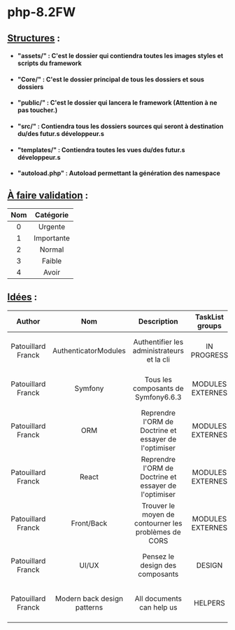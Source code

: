 # php-8.2FW

## <u>Structures</u> :

- #### "assets/" : C'est le dossier qui contiendra toutes les images styles et scripts du framework
- #### "Core/" : C'est le dossier principal de tous les dossiers et sous dossiers
- #### "public/" : C'est le dossier qui lancera le framework (Attention à ne pas toucher.)
- #### "src/" : Contiendra tous les dossiers sources qui seront à destination du/des futur.s développeur.s
- #### "templates/" : Contiendra toutes les vues du/des futur.s développeur.s
- #### "autoload.php" : Autoload permettant la génération des namespace
## <u>À faire validation</u> :
| Nom | Catégorie  |
|:---:|:----------:|
|  0  |  Urgente   |
|  1  | Importante |
|  2  |   Normal   |
|  3  |   Faible   |
|  4  |   Avoir    |
## <u>Idées</u> :
|       Author       |             Nom             |                      Description                      | TaskList groups  |               Developers                | Version |
|:------------------:|:---------------------------:|:-----------------------------------------------------:|:----------------:|:---------------------------------------:|:-------:|
| Patouillard Franck |    AuthenticatorModules     |      Authentifier les administrateurs et la cli       |   IN PROGRESS    | Franck Patouillard, Alexandre Rodriguez |  0.0.1  |
| Patouillard Franck |           Symfony           |          Tous les composants de Symfony6.6.3          | MODULES EXTERNES | Franck Patouillard, Alexandre Rodriguez |  0.0.1  |
| Patouillard Franck |             ORM             | Reprendre l'ORM de Doctrine et essayer de l'optimiser | MODULES EXTERNES | Franck Patouillard, Alexandre Rodriguez |  0.0.1  |
| Patouillard Franck |            React            | Reprendre l'ORM de Doctrine et essayer de l'optimiser | MODULES EXTERNES | Franck Patouillard, Alexandre Rodriguez |  0.0.1  |
| Patouillard Franck |         Front/Back          | Trouver le moyen de contourner les problèmes de CORS  | MODULES EXTERNES | Franck Patouillard, Alexandre Rodriguez |  0.0.1  |
| Patouillard Franck |            UI/UX            |            Pensez le design des composants            |      DESIGN      | Franck Patouillard, Alexandre Rodriguez |  0.0.1  |
| Patouillard Franck | Modern back design patterns |               All documents can help us               |     HELPERS      | Franck Patouillard, Alexandre Rodriguez |  0.0.1  |